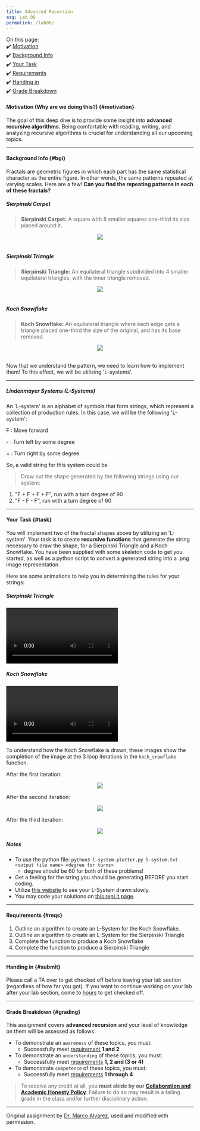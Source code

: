 ```yaml
---
title: Advanced Recursion
asg: Lab 06
permalink: /lab06/
---
```


On this page:  
✔️ [Motivation](#motivation)  
✔️ [Background Info](#bgi)  
✔️ [Your Task](#task)  
✔️ [Requirements](#reqs)  
✔️ [Handing in](#submit)  
✔️ [Grade Breakdown](#grading)

#### Motivation (Why are we doing this?) {#motivation}
The goal of this deep dive is to provide some insight into **advanced recursive algorithms**. Being comfortable with reading, writing, and analyzing recursive algorithms is crucial for understanding all our upcoming topics.

---

#### Background Info {#bgi}

Fractals are geometric figures in which each part has the same statistical character as the entire figure. In other words, the same patterns repeated at varying scales. Here are a few! **Can you find the repeating patterns in each of these fractals?**


##### Sierpinski Carpet

> **Sierpinski Carpet:** A square with 8 smaller squares one-third its size placed around it.

<center><img src="/labs/lab-06/images/sierpinskicarpet.jpg"/></center>

<br>

##### Sierpinski Triangle

> **Sierpinski Triangle:** An equilateral triangle subdivided into 4 smaller equilateral triangles, with the inner triangle removed.

<center><img src="/labs/lab-06/images/sierpinski_triangle.png"/></center>

<br>

##### Koch Snowflake

> **Koch Snowflake:** An equilateral triangle where each edge gets a triangle placed one-third the size of the original, and has its base removed.

<center><img src="/labs/lab-06/images/koch_snowflake.png"/></center>

<br>

Now that we understand the pattern, we need to learn how to implement them! To this effect, we will be utilizing 'L-systems'.

---

##### Lindenmayer Systems (L-Systems)

An 'L-system' is an alphabet of symbols that form strings, which represent a collection of production rules. In this case, we will be the following 'L-system':

F : Move forward

\- : Turn left by some degree

\+ : Turn right by some degree

So, a valid string for this system could be 

> Draw out the shape generated by the following strings using our system:
1. "F + F + F + F", run with a turn degree of 90
2. "F - F - F", run with a turn degree of 60

---

#### Your Task {#task}

You will implement two of the fractal shapes above by utilizing an 'L-system'. Your task is to create **recursive functions** that generate the string necessary to draw the shape, for a Sierpinski Triangle and a Koch Snowflake. You have been supplied with some skeleton code to get you started, as well as a python script to convert a generated string into a .png image representation.

Here are some animations to help you in determining the rules for your strings:

##### Sierpinski Triangle

![video](/labs/lab-06/images/sierpinski-triangle-3.mp4)

##### Koch Snowflake

![image](/labs/lab-06/images/koch-snowflake-3.mp4)

To understand how the Koch Snowflake is drawn, these images show the completion of the image at the 3 loop iterations in the ```koch_snowflake``` function.

After the first iteration:

<center><img src="/labs/lab-06/images/koch-snowflake-3 (1-3 iterations).png"/></center>

After the second iteration:

<center><img src="/labs/lab-06/images/koch-snowflake-3 (2-3 iterations).png"/></center>

After the third iteration:

<center><img src="/labs/lab-06/images/koch-snowflake-3 (3-3 iterations).png"/></center>

##### Notes

- To use the python file: `python3 l-system-plotter.py l-system.txt <output file name> <degree for turns>  `
  - degree should be 60 for both of these problems!
- Get a feeling for the string you should be generating BEFORE you start coding.
- Utilize [this website](https://trinket.io/python/ac4e46dc05) to see your L-System drawn slowly.
- You may code your solutions on [this repl.it page](https://repl.it/@ChristianEsteve/CSC212-Lab-6).


---

#### Requirements {#reqs}
1. Outline an algorithm to create an L-System for the Koch Snowflake.
2. Outline an algorithm to create an L-System for the Sierpinski Triangle
3. Complete the function to produce a Koch Snowflake
4. Complete the function to produce a Sierpinski Triangle

---

#### Handing in {#submit}
Please call a TA over to get checked off before leaving your lab section (regardless of how far you got). If you want to continue working on your lab after your lab section, come to [hours](/staff#sched) to get checked off.

---

#### Grade Breakdown {#grading}
This assignment covers **advanced recursion** and your level of knowledge on them will be assessed as follows: 
- To demonstrate an `awareness` of these topics, you must:
    - Successfully meet [requirement](#reqs) **1 and 2**
- To demonstrate an `understanding` of these topics, you must:
    - Successfully meet [requirements](#reqs) **1, 2 and (3 or 4)**
- To demonstrate `competence` of these topics, you must:
    - Successfully meet [requirements](#reqs) **1 through 4**

> To receive any credit at all, you **must abide by our [Collaboration and Academic Honesty Policy](/policies/#integrity)**. Failure to do so may result in a failing grade in the class and/or further disciplinary action.

---

Original assignment by [Dr. Marco Alvarez](https://homepage.cs.uri.edu/~malvarez/), used and modified with permission.